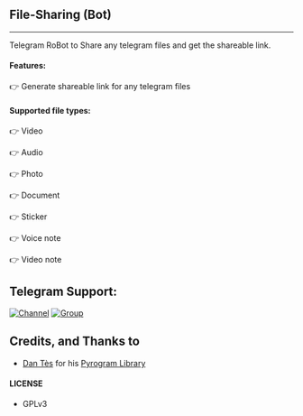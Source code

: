 ## File-Sharing (Bot)
---

Telegram RoBot to Share any telegram files and get the shareable link.

#### Features:

👉 Generate shareable link for any telegram files

#### Supported file types:

👉 Video

👉 Audio

👉 Photo

👉 Document

👉 Sticker

👉 Voice note

👉 Video note

## Telegram Support:

[![Channel](https://img.shields.io/badge/TG-Channel-30302f?style=flat&logo=telegram)](https://telegram.me/songs_movies)
[![Group](https://img.shields.io/badge/TG-Group-30302f?style=flat&logo=telegram)](https://telegram.me/movies_songs_tj)

## Credits, and Thanks to

* [Dan Tès](https://t.me/haskell) for his [Pyrogram Library](https://github.com)

#### LICENSE
- GPLv3
